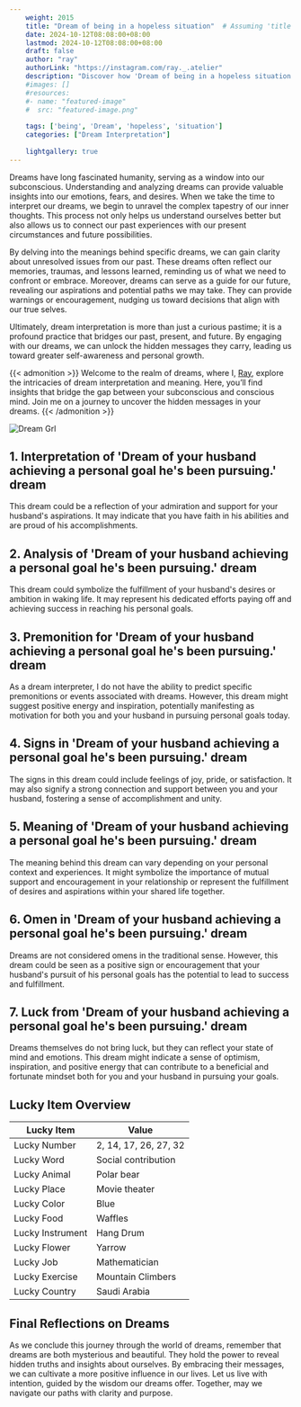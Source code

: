 ```yaml
---
    weight: 2015
    title: "Dream of being in a hopeless situation"  # Assuming 'title' column exists
    date: 2024-10-12T08:08:00+08:00
    lastmod: 2024-10-12T08:08:00+08:00
    draft: false
    author: "ray"
    authorLink: "https://instagram.com/ray._.atelier"
    description: "Discover how 'Dream of being in a hopeless situation' can interpret your future and uncover its significant meanings in your life."
    #images: []
    #resources:
    #- name: "featured-image"
    #  src: "featured-image.png"
    
    tags: ['being', 'Dream', 'hopeless', 'situation']
    categories: ["Dream Interpretation"]
    
    lightgallery: true
---
```

    
Dreams have long fascinated humanity, serving as a window into our subconscious. Understanding and analyzing dreams can provide valuable insights into our emotions, fears, and desires. When we take the time to interpret our dreams, we begin to unravel the complex tapestry of our inner thoughts. This process not only helps us understand ourselves better but also allows us to connect our past experiences with our present circumstances and future possibilities.

By delving into the meanings behind specific dreams, we can gain clarity about unresolved issues from our past. These dreams often reflect our memories, traumas, and lessons learned, reminding us of what we need to confront or embrace. Moreover, dreams can serve as a guide for our future, revealing our aspirations and potential paths we may take. They can provide warnings or encouragement, nudging us toward decisions that align with our true selves.

Ultimately, dream interpretation is more than just a curious pastime; it is a profound practice that bridges our past, present, and future. By engaging with our dreams, we can unlock the hidden messages they carry, leading us toward greater self-awareness and personal growth.

{{< admonition >}}
Welcome to the realm of dreams, where I, [Ray](https://instagram.com/ray._.atelier), explore the intricacies of dream interpretation and meaning. Here, you’ll find insights that bridge the gap between your subconscious and conscious mind. Join me on a journey to uncover the hidden messages in your dreams.
{{< /admonition >}}

![Dream Grl](https://cdn.pixabay.com/photo/2017/11/02/03/35/gothic-2910057_1280.jpg "Dream Grl")

## 1. Interpretation of 'Dream of your husband achieving a personal goal he's been pursuing.' dream

This dream could be a reflection of your admiration and support for your husband's aspirations. It may indicate that you have faith in his abilities and are proud of his accomplishments.

## 2. Analysis of 'Dream of your husband achieving a personal goal he's been pursuing.' dream

This dream could symbolize the fulfillment of your husband's desires or ambition in waking life. It may represent his dedicated efforts paying off and achieving success in reaching his personal goals.

## 3. Premonition for 'Dream of your husband achieving a personal goal he's been pursuing.' dream

As a dream interpreter, I do not have the ability to predict specific premonitions or events associated with dreams. However, this dream might suggest positive energy and inspiration, potentially manifesting as motivation for both you and your husband in pursuing personal goals today.

## 4. Signs in 'Dream of your husband achieving a personal goal he's been pursuing.' dream

The signs in this dream could include feelings of joy, pride, or satisfaction. It may also signify a strong connection and support between you and your husband, fostering a sense of accomplishment and unity.

## 5. Meaning of 'Dream of your husband achieving a personal goal he's been pursuing.' dream

The meaning behind this dream can vary depending on your personal context and experiences. It might symbolize the importance of mutual support and encouragement in your relationship or represent the fulfillment of desires and aspirations within your shared life together.

## 6. Omen in 'Dream of your husband achieving a personal goal he's been pursuing.' dream

Dreams are not considered omens in the traditional sense. However, this dream could be seen as a positive sign or encouragement that your husband's pursuit of his personal goals has the potential to lead to success and fulfillment.

## 7. Luck from 'Dream of your husband achieving a personal goal he's been pursuing.' dream

Dreams themselves do not bring luck, but they can reflect your state of mind and emotions. This dream might indicate a sense of optimism, inspiration, and positive energy that can contribute to a beneficial and fortunate mindset both for you and your husband in pursuing your goals.

## Lucky Item Overview
| Lucky Item          | Value              |
|---------------|--------------------|
| Lucky Number        | 2, 14, 17, 26, 27, 32  |
| Lucky Word          | Social contribution |
| Lucky Animal        | Polar bear |
| Lucky Place         | Movie theater     |
| Lucky Color         | Blue     |
| Lucky Food          | Waffles      |
| Lucky Instrument    | Hang Drum |
| Lucky Flower        | Yarrow    |
| Lucky Job           | Mathematician       |
| Lucky Exercise      | Mountain Climbers  |
| Lucky Country       | Saudi Arabia    |


##  Final Reflections on Dreams

As we conclude this journey through the world of dreams, remember that dreams are both mysterious and beautiful. They hold the power to reveal hidden truths and insights about ourselves. By embracing their messages, we can cultivate a more positive influence in our lives. Let us live with intention, guided by the wisdom our dreams offer. Together, may we navigate our paths with clarity and purpose.
